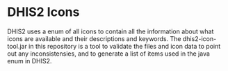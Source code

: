 # DHIS2 Icons
DHIS2 uses a enum of all icons to contain all the information about what icons are available and their descriptions and keywords.
The dhis2-icon-tool.jar in this repository is a tool to validate the files and icon data to point out any inconsistensies, and to generate a list of items used in the java enum in DHIS2.
